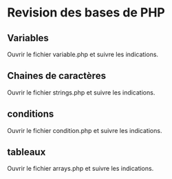 # Revision des bases de PHP

## Variables

Ouvrir le fichier variable.php et suivre les indications. 

## Chaines de caractères

Ouvrir le fichier strings.php et suivre les indications.

## conditions

Ouvrir le fichier condition.php et suivre les indications.

## tableaux

Ouvrir le fichier arrays.php et suivre les indications.
